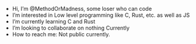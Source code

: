 - Hi, I’m @MethodOrMadness, some loser who can code
- I’m interested in Low level programming like C, Rust, etc. as well as JS
- I’m currently learning C and Rust
- I’m looking to collaborate on nothing Currently
- How to reach me: Not public currently.

<!---
MethodOrMadness/MethodOrMadness is a ✨ special ✨ repository because its `README.md` (this file) appears on your GitHub profile.
You can click the Preview link to take a look at your changes.
--->
